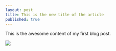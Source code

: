 ```yaml
---
layout: post
title: This is the new title of the article
published: true
---
```


This is the awesome content of my first blog post.

![](https://wp-en.oberlo.com/wp-content/uploads/2019/11/motivational-quotes-of-the-day.jpg)